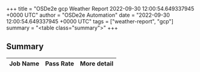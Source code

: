 +++
title = "OSDe2e gcp Weather Report 2022-09-30 12:00:54.649337945 +0000 UTC"
author = "OSDe2e Automation"
date = "2022-09-30 12:00:54.649337945 +0000 UTC"
tags = ["weather-report", "gcp"]
summary = "<table class=\"summary\"></table>"
+++
## Summary

| Job Name | Pass Rate | More detail |
|----------|-----------|-------------|




